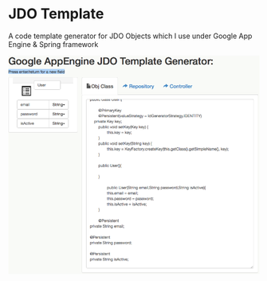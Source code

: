 # JDO Template

A code template generator for JDO Objects which I use under Google App Engine & Spring framework

![readme/screenshot.png](readme/screenshot.png)